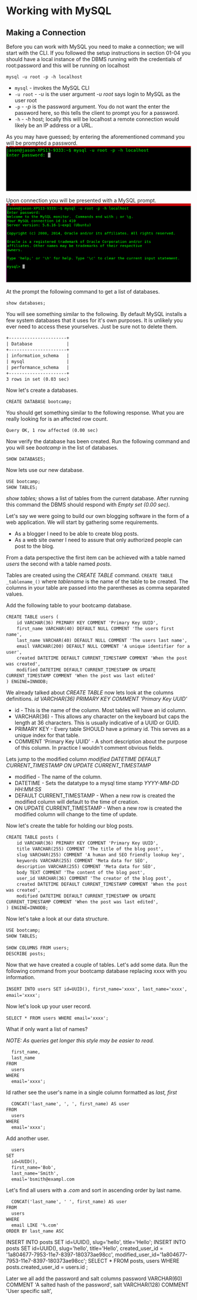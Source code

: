 # Working with MySQL


## Making a Connection

Before you can work with MySQL you need to make a connection; we will start with the CLI. If you followed the setup instructions in section 01-04 you should have a local instance of the DBMS running with the credentials of root:password and this will be running on localhost

````
mysql -u root -p -h localhost
````
* ````mysql```` - invokes the MySQL CLI
* ````-u root```` - _-u_ is the user argument _-u root_ says login to MySQL as the user root
* ````-p```` - _-p_ is the password argument. You do not want the enter the password here, so this tells the client to prompt you for a password.
* ````-h```` - _-h_ host; locally this will be localhost a remote connection would likely be an IP address or a URL.

As you may have guessed; by entering the aforementioned command you will be prompted a password.
![Connecting](/img/mysql/connect.png)

Upon connection you will be presented with a MySQL prompt.
![Connected](/img/mysql/connected.png)

At the prompt the following command to get a list of databases.
````
show databases;
````

You will see something similar to the following. By default MySQL installs a few system databases that it uses for it's own purposes. It is unlikely you ever need to access these yourselves. Just be sure not to delete them.
````
+----------------------+
| Database             |
+----------------------+
| information_schema   |
| mysql                |
| performance_schema   |
+----------------------+
3 rows in set (0.03 sec)
````

Now let's create a databases.
````
CREATE DATABASE bootcamp;
````

You should get something similar to the following response. What you are really looking for is an affected row count.
````
Query OK, 1 row affected (0.00 sec)
````

Now verify the database has been created. Run the following command and you will see _bootcamp_ in the list of databases.
````
SHOW DATABASES;
````

Now lets use our new database.
````
USE bootcamp;
SHOW TABLES;
````

_show tables;_ shows a list of tables from the current database. After running this command the DBMS should respond with _Empty set (0.00 sec)_.

Let's say we were going to build our own blogging software in the form of a web application. We will start by gathering some requirements.
* As a blogger I need to be able to create blog posts.
* As a web site owner I need to assure that only authorized people can post to the blog.

From a data perspective the first item can be achieved with a table named _users_ the second with a table named _posts_.

Tables are created using the _CREATE TABLE_ command. ````CREATE TABLE _tablename_()```` where _tablename_ is the name of the table to be created. The columns in your table are passed into the parentheses as comma separated values.

Add the following table to your bootcamp database.

````
CREATE TABLE users (
    id VARCHAR(36) PRIMARY KEY COMMENT 'Primary Key UUID',
    first_name VARCHAR(40) DEFAULT NULL COMMENT 'The users first name',
    last_name VARCHAR(40) DEFAULT NULL COMMENT 'The users last name',
    email VARCHAR(200) DEFAULT NULL COMMENT 'A unique identifier for a user',
    created DATETIME DEFAULT CURRENT_TIMESTAMP COMMENT 'When the post was created',
    modified DATETIME DEFAULT CURRENT_TIMESTAMP ON UPDATE CURRENT_TIMESTAMP COMMENT 'When the post was last edited'
) ENGINE=INNODB;
````

We already talked about _CREATE TABLE_ now lets look at the columns definitions. _id VARCHAR(36) PRIMARY KEY COMMENT 'Primary Key UUID'_

* id - This is the name of the column. Most tables will have an id column.
* VARCHAR(36) - This allows any character on the keyboard but caps the length at 36 characters. This is usually indicative of a UUID or GUID.
* PRIMARY KEY - Every table SHOULD have a primary id. This serves as a unique index for that table.
* COMMENT 'Primary Key UUID' - A short description about the purpose of this column. In practice I wouldn't comment obvious fields.

Lets jump to the modified column _modified DATETIME DEFAULT CURRENT&#95;TIMESTAMP ON UPDATE CURRENT&#95;TIMESTAMP_

* modified - The name of the column.
* DATETIME - Sets the datatype to a mysql time stamp _YYYY-MM-DD HH:MM:SS_
* DEFAULT CURRENT_TIMESTAMP - When a new row is created the modified column will default to the time of creation.
* ON UPDATE CURRENT_TIMESTAMP - When a new row is created the modified column will change to the time of update.

Now let's create the table for holding our blog posts.

````
CREATE TABLE posts (
    id VARCHAR(36) PRIMARY KEY COMMENT 'Primary Key UUID',
    title VARCHAR(255) COMMENT 'The title of the blog post',
    slug VARCHAR(255) COMMENT 'A human and SEO friendly lookup key',
    keywords VARCHAR(255) COMMENT 'Meta data for SEO',
    description VARCHAR(255) COMMENT 'Meta data for SEO',
    body TEXT COMMENT 'The content of the blog post',
    user_id VARCHAR(36) COMMENT 'The creator of the blog post',
    created DATETIME DEFAULT CURRENT_TIMESTAMP COMMENT 'When the post was created',
    modified DATETIME DEFAULT CURRENT_TIMESTAMP ON UPDATE CURRENT_TIMESTAMP COMMENT 'When the post was last edited',
) ENGINE=INNODB;
````

Now let's take a look at our data structure.

````
USE bootcamp;
SHOW TABLES;

SHOW COLUMNS FROM users;
DESCRIBE posts;
````

Now that we have created a couple of tables. Let's add some data. Run the following command from your bootcamp database replacing xxxx with you information.

````INSERT INTO users SET id=UUID(), first_name='xxxx', last_name='xxxx', email='xxxx';````

Now let's look up your user record.

````SELECT * FROM users WHERE email='xxxx';````


What if only want a list of names?

_NOTE: As queries get longer this style may be easier to read._

````SELECT
  first_name,
  last_name
FROM
  users
WHERE
  email='xxxx';
````

Id rather see the user's name in a single column formatted as _last, first_
````SELECT
  CONCAT('last_name', ', ', first_name) AS user
FROM
  users
WHERE
  email='xxxx';
````

Add another user.
````INSERT INTO
  users
SET
  id=UUID(),
  first_name='Bob',
  last_name='Smith',
  email='bsmith@exampl.com
````

Let's find all users with a _.com_ and sort in ascending order by last name.
````SELECT
  CONCAT('last_name', ' ', first_name) AS user
FROM
  users
WHERE
  email LIKE '%.com'
ORDER BY last_name ASC
````


INSERT INTO posts SET id=UUID(), slug='hello', title='Hello';
INSERT INTO posts SET id=UUID(), slug='hello', title='Hello', created_user_id = '1a804677-7953-11e7-8397-180373ae98cc', modified_user_id='1a804677-7953-11e7-8397-180373ae98cc';
SELECT * FROM posts, users WHERE posts.created_user_id = users.id ;


Later we all add the password and salt columns
password VARCHAR(60) COMMENT 'A salted hash of the password',
salt VARCHAR(128) COMMENT 'User specific salt',
